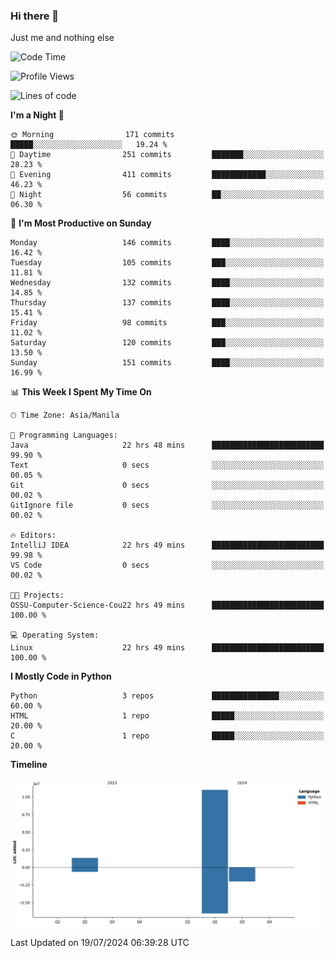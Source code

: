 ### Hi there 👋

Just me and nothing else


<!--START_SECTION:waka-->
![Code Time](http://img.shields.io/badge/Code%20Time-513%20hrs%2049%20mins-blue)

![Profile Views](http://img.shields.io/badge/Profile%20Views-6-blue)

![Lines of code](https://img.shields.io/badge/From%20Hello%20World%20I%27ve%20Written-12.3%20million%20lines%20of%20code-blue)

**I'm a Night 🦉** 

```text
🌞 Morning                171 commits         █████░░░░░░░░░░░░░░░░░░░░   19.24 % 
🌆 Daytime                251 commits         ███████░░░░░░░░░░░░░░░░░░   28.23 % 
🌃 Evening                411 commits         ████████████░░░░░░░░░░░░░   46.23 % 
🌙 Night                  56 commits          ██░░░░░░░░░░░░░░░░░░░░░░░   06.30 % 
```
📅 **I'm Most Productive on Sunday** 

```text
Monday                   146 commits         ████░░░░░░░░░░░░░░░░░░░░░   16.42 % 
Tuesday                  105 commits         ███░░░░░░░░░░░░░░░░░░░░░░   11.81 % 
Wednesday                132 commits         ████░░░░░░░░░░░░░░░░░░░░░   14.85 % 
Thursday                 137 commits         ████░░░░░░░░░░░░░░░░░░░░░   15.41 % 
Friday                   98 commits          ███░░░░░░░░░░░░░░░░░░░░░░   11.02 % 
Saturday                 120 commits         ███░░░░░░░░░░░░░░░░░░░░░░   13.50 % 
Sunday                   151 commits         ████░░░░░░░░░░░░░░░░░░░░░   16.99 % 
```


📊 **This Week I Spent My Time On** 

```text
🕑︎ Time Zone: Asia/Manila

💬 Programming Languages: 
Java                     22 hrs 48 mins      █████████████████████████   99.90 % 
Text                     0 secs              ░░░░░░░░░░░░░░░░░░░░░░░░░   00.05 % 
Git                      0 secs              ░░░░░░░░░░░░░░░░░░░░░░░░░   00.02 % 
GitIgnore file           0 secs              ░░░░░░░░░░░░░░░░░░░░░░░░░   00.02 % 

🔥 Editors: 
IntelliJ IDEA            22 hrs 49 mins      █████████████████████████   99.98 % 
VS Code                  0 secs              ░░░░░░░░░░░░░░░░░░░░░░░░░   00.02 % 

🐱‍💻 Projects: 
OSSU-Computer-Science-Cou22 hrs 49 mins      █████████████████████████   100.00 % 

💻 Operating System: 
Linux                    22 hrs 49 mins      █████████████████████████   100.00 % 
```

**I Mostly Code in Python** 

```text
Python                   3 repos             ███████████████░░░░░░░░░░   60.00 % 
HTML                     1 repo              █████░░░░░░░░░░░░░░░░░░░░   20.00 % 
C                        1 repo              █████░░░░░░░░░░░░░░░░░░░░   20.00 % 
```



**Timeline**

![Lines of Code chart](https://raw.githubusercontent.com/brutist/brutist/main/assets/bar_graph.png)


 Last Updated on 19/07/2024 06:39:28 UTC
<!--END_SECTION:waka-->
